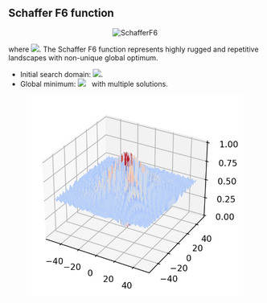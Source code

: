 ## Schaffer F6 function

<div align="center"> <img src="https://latex.codecogs.com/svg.latex?&space;f(\mathbf{x})=\sum_{i=1}^d\sum_{k=0}^{kmax}a^k\cos(2\pi{b^k}(x_i+0.5))-d\sum_{k=0}^{kmax}a^k\cos(\pi{b^k})," title="SchafferF6" /> </div>

where <img src="https://latex.codecogs.com/svg.latex?&space;a=0.5,b=3,kmax=20" title=" "/>. The Schaffer F6 function represents highly rugged and repetitive landscapes with non-unique global optimum. 
- Initial search domain: <img src="https://latex.codecogs.com/svg.latex?&space;\mathbf{x}\in[-0.5,0.5]^d" title=" "/>.
- Global minimum: <img src="https://latex.codecogs.com/svg.latex?&space;f(\mathbf{x}_{opt})=0" title=" "/> &nbsp; with multiple solutions.

<div align="center"> 
  <img src="image/Schaffer_F6.jpg" alt="SchafferF6" height="400"/> 
  <! <img src="image/schafferF6_error_plot.jpg" alt="error" height="380"/> 
</div>



